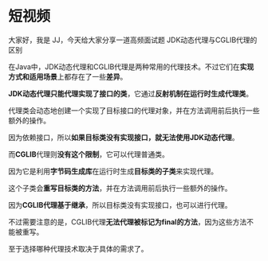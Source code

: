 # 短视频

大家好，我是 JJ，今天给大家分享一道高频面试题 JDK动态代理与CGLIB代理的区别

在Java中，JDK动态代理和CGLIB代理是两种常用的代理技术。不过它们在**实现方式和适用场景**上都存在了一些**差异**。

**JDK动态代理只能代理实现了接口的类**，它通过**反射机制在运行时生成代理类**。

代理类会动态地创建一个实现了目标接口的代理对象，并在方法调用前后执行一些额外的操作。

因为依赖接口，所以**如果目标类没有实现接口，就无法使用JDK动态代理**。

而**CGLIB**代理则**没有这个限制**，它可以代理普通类。

因为它是利用**字节码生成库**在运行时生成**目标类的子类**来实现代理。

这个子类会**重写目标类的方法**，并在方法调用前后执行一些额外的操作。

因为**CGLIB代理基于继承**，所以目标类没有实现接口，也可以进行代理。

不过需要注意的是，CGLIB代理**无法代理被标记为final的方法**，因为这些方法不能被重写。

至于选择哪种代理技术取决于具体的需求了。
